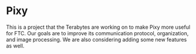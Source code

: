 # Pixy
This is a project that the Terabytes are working on to make Pixy more useful for FTC. Our goals are to improve its communication protocol, organization, and image processing. We are also considering adding some new features as well.

